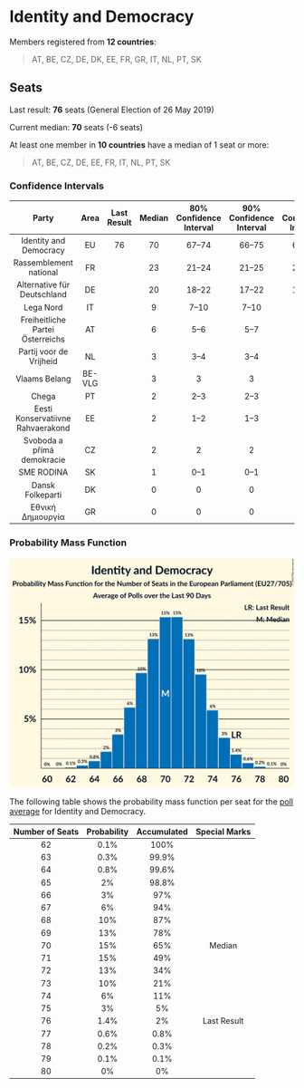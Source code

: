 # Identity and Democracy

Members registered from **12 countries**:

> AT, BE, CZ, DE, DK, EE, FR, GR, IT, NL, PT, SK

## Seats

Last result: **76** seats (General Election of 26 May 2019)

Current median: **70** seats (-6 seats)

At least one member in **10 countries** have a median of 1 seat or more:

> AT, BE, CZ, DE, EE, FR, IT, NL, PT, SK

### Confidence Intervals

| Party | Area | Last Result | Median | 80% Confidence Interval | 90% Confidence Interval | 95% Confidence Interval | 99% Confidence Interval |
|:-----:|:----:|:-----------:|:------:|:-----------------------:|:-----------------------:|:-----------------------:|:-----------------------:|
| Identity and Democracy | EU | 76 | 70 | 67–74 | 66–75 | 65–75 | 64–77 |
| Rassemblement national | FR | | 23 | 21–24 | 21–25 | 21–25 | 20–26 |
| Alternative für Deutschland | DE | | 20 | 18–22 | 17–22 | 16–23 | 15–23 |
| Lega Nord | IT | | 9 | 7–10 | 7–10 | 6–11 | 6–12 |
| Freiheitliche Partei Österreichs | AT | | 6 | 5–6 | 5–7 | 5–7 | 5–7 |
| Partij voor de Vrijheid | NL | | 3 | 3–4 | 3–4 | 3–4 | 3–5 |
| Vlaams Belang | BE-VLG | | 3 | 3 | 3 | 3 | 3–4 |
| Chega | PT | | 2 | 2–3 | 2–3 | 2–4 | 2–4 |
| Eesti Konservatiivne Rahvaerakond | EE | | 2 | 1–2 | 1–3 | 1–3 | 1–3 |
| Svoboda a přímá demokracie | CZ | | 2 | 2 | 2 | 1–2 | 1–3 |
| SME RODINA | SK | | 1 | 0–1 | 0–1 | 0–1 | 0–1 |
| Dansk Folkeparti | DK | | 0 | 0 | 0 | 0 | 0–1 |
| Εθνική Δημιουργία | GR | | 0 | 0 | 0 | 0 | 0 |

### Probability Mass Function

![Graph with seats probability mass function not yet produced](average-2023-09-30-seats-pmf-identityanddemocracy.png "Seats Probability Mass Function")

The following table shows the probability mass function per seat for the [poll average](average-2023-09-30.html) for Identity and Democracy.

| Number of Seats | Probability | Accumulated | Special Marks |
|:---------------:|:-----------:|:-----------:|:-------------:|
| 62 | 0.1% | 100% |  |
| 63 | 0.3% | 99.9% |  |
| 64 | 0.8% | 99.6% |  |
| 65 | 2% | 98.8% |  |
| 66 | 3% | 97% |  |
| 67 | 6% | 94% |  |
| 68 | 10% | 87% |  |
| 69 | 13% | 78% |  |
| 70 | 15% | 65% | Median |
| 71 | 15% | 49% |  |
| 72 | 13% | 34% |  |
| 73 | 10% | 21% |  |
| 74 | 6% | 11% |  |
| 75 | 3% | 5% |  |
| 76 | 1.4% | 2% | Last Result |
| 77 | 0.6% | 0.8% |  |
| 78 | 0.2% | 0.3% |  |
| 79 | 0.1% | 0.1% |  |
| 80 | 0% | 0% |  |


